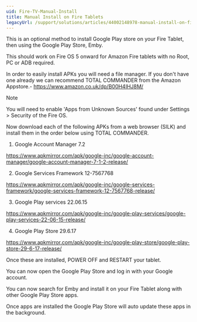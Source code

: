 ```yaml
---
uid: Fire-TV-Manual-Install
title: Manual Install on Fire Tablets
legacyUrl: /support/solutions/articles/44002148978-manual-install-on-fire-tablets
---
```


This is an optional method to install Google Play store on your Fire Tablet, then using the Google Play Store, Emby.

This should work on Fire OS 5 onward for Amazon Fire tablets with no Root, PC or ADB required.

In order to easily install APKs you will need a file manager.  If you don't have one already we can recommend TOTAL COMMANDER from the Amazon Appstore.- https://www.amazon.co.uk/dp/B00H4IHJ8M/



> [!Note]
> You will need to enable 'Apps from Unknown Sources' found under Settings > Security of the Fire OS.


Now download each of the following APKs from a web browser (SILK) and install them in the order below using TOTAL COMMANDER.


1. Google Account Manager 7.2

https://www.apkmirror.com/apk/google-inc/google-account-manager/google-account-manager-7-1-2-release/

2. Google Services Framework 12-7567768

https://www.apkmirror.com/apk/google-inc/google-services-framework/google-services-framework-12-7567768-release/

3. Google Play services 22.06.15

https://www.apkmirror.com/apk/google-inc/google-play-services/google-play-services-22-06-15-release/

4. Google Play Store 29.6.17

https://www.apkmirror.com/apk/google-inc/google-play-store/google-play-store-29-6-17-release/


Once these are installed, POWER OFF and RESTART your tablet.

You can now open the Google Play Store and log in with your Google account.

You can now search for Emby and install it on your Fire Tablet along with other Google Play Store apps.

Once apps are installed the Google Play Store will auto update these apps in the background.